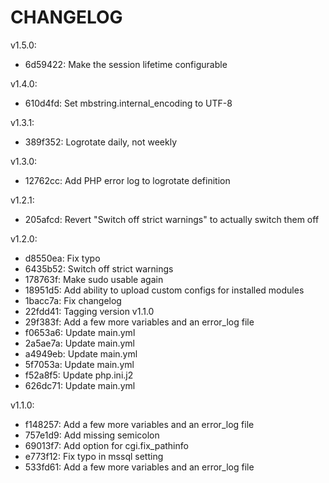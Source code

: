CHANGELOG
=========

v1.5.0:

* 6d59422: Make the session lifetime configurable

v1.4.0:

* 610d4fd: Set mbstring.internal_encoding to UTF-8

v1.3.1:

* 389f352: Logrotate daily, not weekly

v1.3.0:

* 12762cc: Add PHP error log to logrotate definition

v1.2.1:

* 205afcd: Revert "Switch off strict warnings" to actually switch them off

v1.2.0:

* d8550ea: Fix typo
* 6435b52: Switch off strict warnings
* 178763f: Make sudo usable again
* 18951d5: Add ability to upload custom configs for installed modules
* 1bacc7a: Fix changelog
* 22fdd41: Tagging version v1.1.0
* 29f383f: Add a few more variables and an error_log file
* f0653a6: Update main.yml
* 2a5ae7a: Update main.yml
* a4949eb: Update main.yml
* 5f7053a: Update main.yml
* f52a8f5: Update php.ini.j2
* 626dc71: Update main.yml

v1.1.0:

* f148257: Add a few more variables and an error_log file
* 757e1d9: Add missing semicolon
* 69013f7: Add option for cgi.fix_pathinfo
* e773f12: Fix typo in mssql setting
* 533fd61: Add a few more variables and an error_log file

